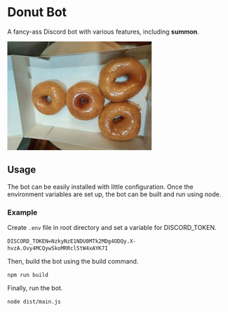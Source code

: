 # Donut Bot
A fancy-ass Discord bot with various features, including **summon**.

![The Donut logo.](./media/donut-logo-rotated.jpg)
## Usage
The bot can be easily installed with little configuration. Once the environment variables are set up, the bot can be built and run using node.

### Example
Create `.env` file in root directory and set a variable for DISCORD_TOKEN.
```
DISCORD_TOKEN=NzkyNzE1NDU0MTk2MDg4ODQy.X-hvzA.Ovy4MCQywSkoMRRclStW4xAYK7I
```
Then, build the bot using the build command.
```
npm run build
``` 
Finally, run the bot.
```
node dist/main.js
```